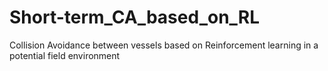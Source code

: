 # Short-term_CA_based_on_RL
Collision Avoidance between vessels based on Reinforcement learning in a potential field environment
